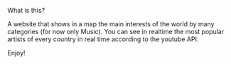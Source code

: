 What is this?

A website that shows in a map the main interests of the world by many categories (for now only Music). 
You can see in realtime the most popular artists of every country in real time according to the youtube API.

Enjoy!